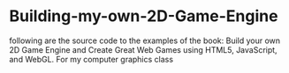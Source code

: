 # Building-my-own-2D-Game-Engine
 following are the source code to the examples of the book: Build your own 2D Game Engine and Create Great Web Games using HTML5, JavaScript, and WebGL.  For my computer graphics class
